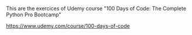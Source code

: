 This are the exercices of Udemy course "100 Days of Code: The Complete Python Pro Bootcamp"

https://www.udemy.com/course/100-days-of-code
